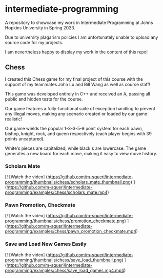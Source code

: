 # intermediate-programming
A repository to showcase my work in Intermediate Programming at Johns Hopkins University in Spring 2023.

Due to university plagarism policies I am unfortunately unable to upload any source code for my projects.

I am nevertheless happy to display my work in the content of this repo!

## Chess

I created this Chess game for my final project of this course with the support of my teammates John Lu and Bill Wang as well as course staff!

This game was developed entirely in C++ and received an A, passing all public and hidden tests for the course.

Our game features a fully-functional suite of exception handling to prevent any illegal moves, making any scenario created or loaded by our game realistic!

Our game wields the popular 1-3-3-5-9 point system for each pawn, bishop, knight, rook, and queen respectively (each player begins with 39 points uncaptured).

White's pieces are capitalized, while black's are lowercase. The game generates a new board for each move, making it easy to view move history.

### Scholars Mate
[!
[Watch the video]
(https://github.com/m-squeri/intermediate-programming/thumbnails/chess/scholars_mate_thumbnail.png)
]
(https://github.com/m-squeri/intermediate-programming/examples/chess/scholars_mate.mp4)

### Pawn Promotion, Checkmate
[!
[Watch the video]
(https://github.com/m-squeri/intermediate-programming/thumbnails/chess/promotion_checkmate.png)
]
(https://github.com/m-squeri/intermediate-programming/examples/chess/pawn_promotion_checkmate.mp4)

### Save and Load New Games Easily
[!
[Watch the video]
(https://github.com/m-squeri/intermediate-programming/thumbnails/chess/save_load_thumbnail.png)
]
(https://github.com/m-squeri/intermediate-programming/examples/chess/save_load_games.mp4.mp4)
